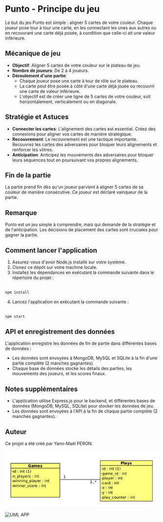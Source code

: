 # Punto - Principe du jeu

Le but du jeu Punto est simple : aligner 5 cartes de votre couleur. Chaque joueur pose tour à tour une carte, en les connectant les unes aux autres ou en recouvrant une carte déjà posée, à condition que celle-ci ait une valeur inférieure.

## Mécanique de jeu

- **Objectif**: Aligner 5 cartes de votre couleur sur le plateau de jeu.
- **Nombre de joueurs**: De 2 à 4 joueurs.
- **Déroulement d'une partie**:
  - Chaque joueur pose une carte à tour de rôle sur le plateau.
  - La carte peut être posée à côté d'une carte déjà jouée ou recouvrir une carte de valeur inférieure.
  - L'objectif est de créer une ligne de 5 cartes de votre couleur, soit horizontalement, verticalement ou en diagonale.

## Stratégie et Astuces

- **Connecter les cartes**: L'alignement des cartes est essentiel. Créez des connexions pour aligner vos cartes de manière stratégique.
- **Recouvrement**: Le recouvrement est une tactique importante. Recouvrez les cartes des adversaires pour bloquer leurs alignements et renforcer les vôtres.
- **Anticipation**: Anticipez les mouvements des adversaires pour bloquer leurs séquences tout en poursuivant vos propres alignements.

## Fin de la partie

La partie prend fin dès qu'un joueur parvient à aligner 5 cartes de sa couleur de manière consécutive. Ce joueur est déclaré vainqueur de la partie.

## Remarque

Punto est un jeu simple à comprendre, mais qui demande de la stratégie et de l'anticipation. Les décisions de placement des cartes sont cruciales pour gagner la partie.

## Comment lancer l'application

1. Assurez-vous d'avoir Node.js installé sur votre système.
2. Clonez ce dépôt sur votre machine locale.
3. Installez les dépendances en exécutant la commande suivante dans le répertoire du projet :

```bash

npm install

```

4. Lancez l'application en exécutant la commande suivante :

```bash

npm start

```

## API et enregistrement des données

L'application enregistre les données de fin de partie dans différentes bases de données :

- Les données sont envoyées à MongoDB, MySQL et SQLite à la fin d'une partie complète (2 manches gagnantes).
- Chaque base de données stocke les détails des parties, les mouvements des joueurs, et les scores finaux.

## Notes supplémentaires

- L'application utilise Express.js pour le backend, et différentes bases de données (MongoDB, MySQL, SQLite) pour stocker les données de jeu.
- Les données sont envoyées à l'API à la fin de chaque partie complète (2 manches gagnantes).

## Auteur

Ce projet a été créé par Yann-Maël PERON.

![UML BDD](images/uml_bdd.png)

![UML APP](images/uml_app.png)
